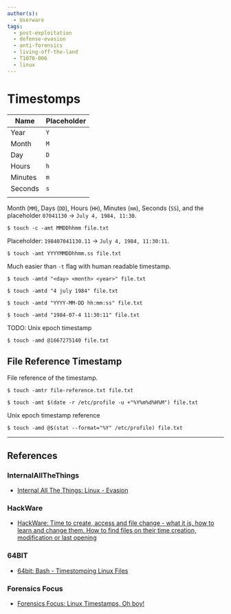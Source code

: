 ```yaml
---
author(s):
  - Userware
tags:
  - post-exploitation
  - defense-evasion
  - anti-forensics
  - living-off-the-land
  - T1070-006
  - linux
---
```

# Timestomps

| Name    | Placeholder |
| ------- | ----------- |
| Year    | `Y`         |
| Month   | `M`         |
| Day     | `D`         |
| Hours   | `h`         |
| Minutes | `m`         |
| Seconds | `s`         |
|         |             |

Month (`MM`), Days (`DD`), Hours (`HH`), Minutes (`mm`), Seconds (`SS`), and the placeholder `07041130` -> `July 4, 1984, 11:30`.

```
$ touch -c -amt MMDDhhmm file.txt
```

Placeholder: `198407041130.11` -> `July 4, 1984, 11:30:11`.

```
$ touch -amt YYYYMMDDhhmm.ss file.txt
```

Much easier than `-t` flag with human readable timestamp.

```
$ touch -amtd "<day> <month> <year>" file.txt

$ touch -amtd "4 july 1984" file.txt

$ touch -amtd "YYYY-MM-DD hh:mm:ss" file.txt

$ touch -amtd "1984-07-4 11:30:11" file.txt
```

TODO: Unix epoch timestamp

```
$ touch -amd @1667275140 file.txt
```

## File Reference Timestamp

File reference of the timestamp.

```
$ touch -amtr file-reference.txt file.txt

$ touch -amt $(date -r /etc/profile -u +"%Y%m%d%H%M") file.txt
```

Unix epoch timestamp reference

```
$ touch -amd @$(stat --format="%Y" /etc/profile) file.txt
```

---
## References

### InternalAllTheThings

- [Internal All The Things: Linux - Evasion](https://swisskyrepo.github.io/InternalAllTheThings/redteam/evasion/linux-evasion/)

### HackWare

- [HackWare: Time to create, access and file change - what it is, how to learn and change them. How to find files on their time creation, modification or last opening](https://hackware.ru/?p=9186)

### 64BIT

- [64bit: Bash - Timestomping Linux Files](http://64bit.ca/code/bash-timestomping-linux-files/)

### Forensics Focus

- [Forensics Focus: Linux Timestamps, Oh boy!](https://www.forensicfocus.com/articles/linux-timestamps-oh-boy/)